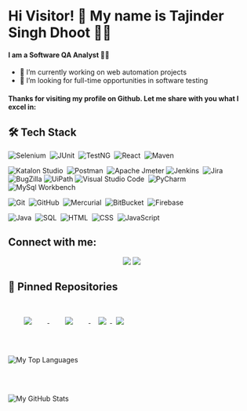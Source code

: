 # Hi Visitor! 👋 My name is Tajinder Singh Dhoot 👳‍♂️

#### I am a Software QA Analyst 👨‍💻
- 🔭 I’m currently working on web automation projects
- 👯 I’m looking for full-time opportunities in software testing
#### Thanks for visiting my profile on Github. Let me share with you what I excel in:

## 🛠️ Tech Stack
![Selenium](https://img.shields.io/badge/-Selenium-05122A?style=flat&logo=selenium)&nbsp;
![JUnit](https://img.shields.io/badge/-JUnit-05122A?style=flat&logo=junit)&nbsp;
![TestNG](https://img.shields.io/badge/-TestNG-05122A?style=flat&logo=testng)&nbsp;
![React](https://img.shields.io/badge/-React-05122A?style=flat&logo=react)&nbsp;
![Maven](https://img.shields.io/badge/-Maven-05122A?style=flat&logo=mvn)&nbsp;

![Katalon Studio](https://img.shields.io/badge/-KatalonStudio-05122A?style=flat&logo=katalon-studio)&nbsp;
![Postman](https://img.shields.io/badge/-Postman-05122A?style=flat&logo=Postman)&nbsp;
![Apache Jmeter](https://img.shields.io/badge/-Jmeter-05122A?style=flat&logo=apache)
![Jenkins](https://img.shields.io/badge/-Jenkins-05122A?style=flat&logo=Jenkins)&nbsp;
![Jira](https://img.shields.io/badge/-Jira-05122A?style=flat&logo=Jira)&nbsp;
![BugZilla](https://img.shields.io/badge/-BugZilla-05122A?style=flat&logo=BugZilla)
![UiPath](https://img.shields.io/badge/-UiPath-05122A?style=flat&logo=UiPath)
![Visual Studio Code](https://img.shields.io/badge/-Visual%20Studio%20Code-05122A?style=flat&logo=visual-studio-code)&nbsp;
![PyCharm](https://img.shields.io/badge/-PyCharm-05122A?style=flat&logo=pycharm)&nbsp;
![MySql Workbench](https://img.shields.io/badge/-MySql%20Workbench-05122A?style=flat&logo=sql-workbench)&nbsp;

![Git](https://img.shields.io/badge/-Git-05122A?style=flat&logo=git)&nbsp;
![GitHub](https://img.shields.io/badge/-GitHub-05122A?style=flat&logo=github)&nbsp;
![Mercurial](https://img.shields.io/badge/-Mercurial-05122A?style=flat&logo=mercurial)&nbsp;
![BitBucket](https://img.shields.io/badge/-BitBucket-05122A?style=flat&logo=bitbucket)&nbsp;
![Firebase](https://img.shields.io/badge/-Firebase-05122A?style=flat&logo=Firebase)&nbsp;

![Java](https://img.shields.io/badge/-Java-05122A?style=flat&logo=Java&logoColor=FFA518)&nbsp;
![SQL](https://img.shields.io/badge/-SQL-05122A?style=flat&logo=sql)&nbsp;
![HTML](https://img.shields.io/badge/-HTML-05122A?style=flat&logo=HTML5)&nbsp;
![CSS](https://img.shields.io/badge/-CSS-05122A?style=flat&logo=CSS3&logoColor=1572B6)&nbsp;
![JavaScript](https://img.shields.io/badge/-JavaScript-05122A?style=flat&logo=javascript)&nbsp;

## Connect with me:

<p align="center">
<a href="https://www.linkedin.com/in/tajinder-singh-dhoot"><img src="https://img.shields.io/badge/-Tajinder%20Singh%20Dhoot-0077B5?style=flat&logo=Linkedin&logoColor=white"/></a>
<a href="mailto:singhtazinder047@gmail.com"><img src="https://img.shields.io/badge/-singhtazinder047@gmail.com-D14836?style=flat&logo=Gmail&logoColor=white"/></a>
</p>

## 📌 Pinned Repositories

<a href="https://github.com/Tajinder-Dhoot/UiPpath-project">
  <img align="center" style="margin:2rem" src="https://github-readme-stats.vercel.app/api/pin/?username=Tajinder-Dhoot&repo=UiPpath-project&title_color=ffffff&text_color=c9cacc&icon_color=4AB197&theme=github_dark" />
</a>

<a href="https://github.com/Tajinder-Dhoot/sql-online-course-project">
  <img align="center" style="margin:2rem" src="https://github-readme-stats.vercel.app/api/pin/?username=Tajinder-Dhoot&repo=sql-online-course-project&title_color=ffffff&text_color=c9cacc&icon_color=4AB197&theme=github_dark" />
</a>
&nbsp;

<a href="https://github.com/Tajinder-Dhoot/rest-apis-testing-project">
  <img align="center" style="margin:0.5rem" src="https://github-readme-stats.vercel.app/api/pin/?username=Tajinder-Dhoot&repo=rest-apis-testing-project &title_color=ffffff&text_color=c9cacc&icon_color=4AB197&theme=github_dark" />
</a>

<a href="https://github.com/Tajinder-Dhoot/automation-projects">
  <img align="center" style="margin:0.5rem" src="https://github-readme-stats.vercel.app/api/pin/?username=Tajinder-Dhoot&repo=automation-projects&title_color=ffffff&text_color=c9cacc&icon_color=4AB197&theme=github_dark" />
</a>

<br>
</br>

![My Top Languages](https://github-readme-stats-eight-theta.vercel.app/api/top-langs/?username=tajinder-dhoot&layout=compact&langs_count=8&theme=tokyonight)

<br>
</br>

![My GitHub Stats](https://github-readme-stats.vercel.app/api?username=tajinder-dhoot&show_icons=true&theme=tokyonight&include_all_commits=true&count_private=true)
  

<!--
**Tajinder-Dhoot/tajinder-dhoot** is a ✨ _special_ ✨ repository because its `README.md` (this file) appears on your GitHub profile.

Here are some ideas to get you started:

- 🔭 I’m currently working on ...
- 🌱 I’m currently learning ...
- 👯 I’m looking to collaborate on ...
- 🤔 I’m looking for help with ...
- 💬 Ask me about ...
- 📫 How to reach me: ...
- 😄 Pronouns: ...
- ⚡ Fun fact: ...
-->
